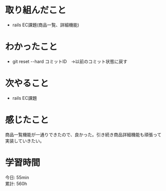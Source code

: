 # 取り組んだこと       
- rails EC課題(商品一覧、詳細機能)
# わかったこと  
- git reset --hard コミットID　→以前のコミット状態に戻す  
# 次やること  
- rails EC課題
# 感じたこと 
商品一覧機能が一通りできたので、良かった。引き続き商品詳細機能も頑張って実装していきたい。  
# 学習時間  
今日: 55min      
累計: 560h      
